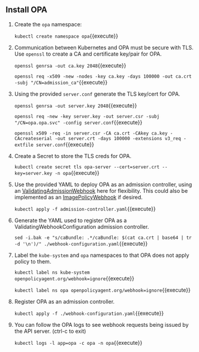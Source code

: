 ## Install OPA

1. Create the `opa` namespace:

    `kubectl create namespace opa`{{execute}}

2. Communication between Kubernetes and OPA must be secure with TLS. Use `openssl` to create a CA and certificate key/pair for OPA.

    `openssl genrsa -out ca.key 2048`{{execute}}

    `openssl req -x509 -new -nodes -key ca.key -days 100000 -out ca.crt -subj "/CN=admission_ca"`{{execute}}

3. Using the provided `server.conf` generate the TLS key/cert for OPA.

    `openssl genrsa -out server.key 2048`{{execute}}

    `openssl req -new -key server.key -out server.csr -subj "/CN=opa.opa.svc" -config server.conf`{{execute}}

    `openssl x509 -req -in server.csr -CA ca.crt -CAkey ca.key -CAcreateserial -out server.crt -days 100000 -extensions v3_req -extfile server.conf`{{execute}}

4. Create a Secret to store the TLS creds for OPA.

    `kubectl create secret tls opa-server --cert=server.crt --key=server.key -n opa`{{execute}}

5. Use the provided YAML to deploy OPA as an admission controller, using an [ValidatingAdmissionWebhook](https://kubernetes.io/docs/reference/access-authn-authz/admission-controllers/#validatingadmissionwebhook) here for flexibility. This could also be implemented as an [ImagePolicyWebhook](https://kubernetes.io/docs/reference/access-authn-authz/admission-controllers/#imagepolicywebhook) if desired.

    `kubectl apply -f admission-controller.yaml`{{execute}}

6. Generate the YAML used to register OPA as a ValidatingWebhookConfiguration admission controller.

    `sed -i.bak -e "s/caBundle: .*/caBundle: $(cat ca.crt | base64 | tr -d '\n')/" ./webhook-configuration.yaml`{{execute}}

7. Label the `kube-system` and `opa` namespaces to that OPA does not apply policy to them.

    `kubectl label ns kube-system openpolicyagent.org/webhook=ignore`{{execute}}

    `kubectl label ns opa openpolicyagent.org/webhook=ignore`{{execute}}

8. Register OPA as an admission controller.

    `kubectl apply -f ./webhook-configuration.yaml`{{execute}}

9. You can follow the OPA logs to see webhook requests being issued by the API server. (ctrl-c to exit)

    `kubectl logs -l app=opa -c opa -n opa`{{execute}}